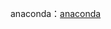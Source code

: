 anaconda：[anaconda](https://mirrors.tuna.tsinghua.edu.cn/anaconda/archive/Anaconda3-5.3.1-Windows-x86_64.exe)


